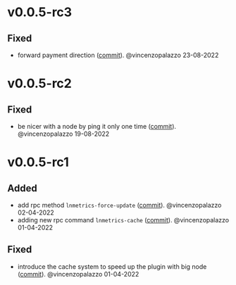 # v0.0.5-rc3

## Fixed
- forward payment direction ([commit](https://github.com/LNOpenMetrics/go-lnmetrics.reporter/commit/11ffa17f964ee7accb6fe7736973a9886c7b2e4c)). @vincenzopalazzo 23-08-2022


# v0.0.5-rc2

## Fixed
- be nicer with a node by ping it only one time ([commit](https://github.com/LNOpenMetrics/go-lnmetrics.reporter/commit/9231650b4575b8c39a3fef96931bf1def92680df)). @vincenzopalazzo 19-08-2022


# v0.0.5-rc1

## Added
- add rpc method `lnmetrics-force-update` ([commit](https://github.com/LNOpenMetrics/go-lnmetrics.reporter/commit/91499c4a7d8a4f12d5e6228e068724df42b41071)). @vincenzopalazzo 02-04-2022
- adding new rpc command `lnmetrics-cache` ([commit](https://github.com/LNOpenMetrics/go-lnmetrics.reporter/commit/27aac0f41f73b27fde4e2dceb2e04091302fa214)). @vincenzopalazzo 01-04-2022

## Fixed
- introduce the cache system to speed up the plugin with big node ([commit](https://github.com/LNOpenMetrics/go-lnmetrics.reporter/commit/d99abce1f3741207399b06922f9ab0f9fde5a767)). @vincenzopalazzo 01-04-2022
